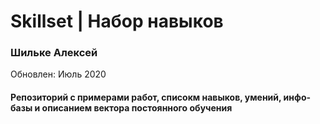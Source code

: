 # Skillset | Набор навыков
<h3>Шильке Алексей</h3>
Обновлен: Июль 2020

<h4>Репозиторий с примерами работ, списокм навыков, умений, инфо-базы и описанием вектора постоянного обучения</h4> 




